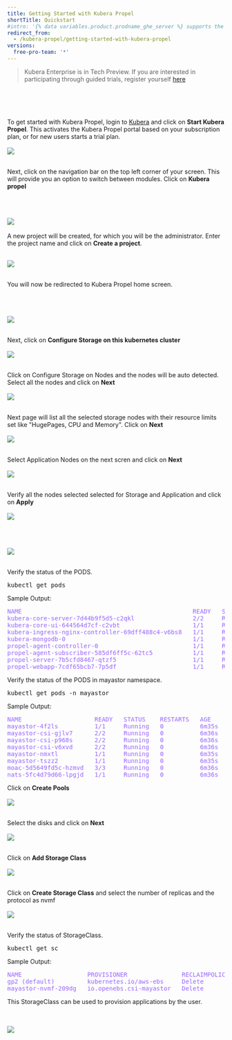 ```yaml
---
title: Getting Started with Kubera Propel
shortTitle: Quickstart
#intro: '{% data variables.product.prodname_ghe_server %} supports the same powerful API available on {% data variables.product.prodname_dotcom_the_website %} as well as its own set of API endpoints.'
redirect_from:
  - /kubera-propel/getting-started-with-kubera-propel
versions:
  free-pro-team: '*'
---
```


<blockquote>
 Kubera Enterprise is in Tech Preview. If you are interested in participating through guided trials, register yourself <a href="https://go.mayadata.io/register-for-kubera-chaos-and-propel-technical-preview" target="_blank">here</a>
</blockquote>

<br><br>
<br><br>
To get started with Kubera Propel, login to <u><a href="https://kubera-docs.mayadatastaging.io/en/free-pro-team@latest/kubera-enterprise/quickstart#accessing-kubera" target="_blank">Kubera</a></u> and click on <b>Start Kubera Propel</b>. This activates the Kubera Propel portal based on your subscription plan, or for new users starts a trial plan.
<br><br>
<a href="/assets/images/propel_main.png" target="_blank"><img class="image-with-border" src="/assets/images/propel_main.png"></a>
<br><br> 

Next, click on the navigation bar on the top left corner of your screen. This will provide you an option to switch between modules. Click on <b>Kubera propel</b> 
<br><br>

<br><br>
<a href="/assets/images/propel_license.png" target="_blank"><img class="image-with-border" src="/assets/images/propel_license.png"></a>
<br><br>
A new project will be created, for which you will be the administrator. Enter the project name and click on <b>Create a project</b>. 
<br><br>



<a href="/assets/images/propel1.png" target="_blank"><img class="image-with-border" src="/assets/images/propel1.png"></a>
<br><br>

You will now be redirected to Kubera Propel home screen.
<br><br>


<br><br>
<a href="/assets/images/propel5_new.png" target="_blank"><img class="image-with-border" src="/assets/images/propel5_new.png"></a>
<br><br>

Next, click on <b>Configure Storage on this kubernetes cluster</b>
<br><br>
<a href="/assets/images/propel6_new.png" target="_blank"><img class="image-with-border" src="/assets/images/propel6_new.png"></a>
<br><br>

Click on Configure Storage on Nodes and the nodes will be auto detected. Select all the nodes and click on <b>Next</b>
<br><br>
<a href="/assets/images/propel8.png" target="_blank"><img class="image-with-border" src="/assets/images/propel8.png"></a>
<br><br>


Next page will list all the selected storage nodes with their resource limits set like "HugePages, CPU and Memory". Click on <b>Next</b>
<br><br>
<a href="/assets/images/propel9.png" target="_blank"><img class="image-with-border" src="/assets/images/propel9.png"></a>
<br><br>

Select Application Nodes on the next scren and click on <b>Next</b>
<br><br>
<a href="/assets/images/propel10.png" target="_blank"><img class="image-with-border" src="/assets/images/propel10.png"></a>
<br><br>

Verify all the nodes selected selected for Storage and Application and click on <b>Apply</b>
<br><br>
<a href="/assets/images/propel11.png" target="_blank"><img class="image-with-border" src="/assets/images/propel11.png"></a>
<br><br>

<br><br>
<a href="/assets/images/propel12.png" target="_blank"><img class="image-with-border" src="/assets/images/propel12.png"></a>
<br><br>

Verify the status of the PODS.
<pre>
kubectl get pods
</pre>
Sample Output:
<pre style="color:#9966ff">
NAME                                               READY   STATUS    RESTARTS   AGE
kubera-core-server-7d44b9f5d5-c2qkl                2/2     Running   5          7m20s
kubera-core-ui-644564d7cf-c2vbt                    1/1     Running   0          7m20s
kubera-ingress-nginx-controller-69dff488c4-v6bs8   1/1     Running   0          7m20s
kubera-mongodb-0                                   1/1     Running   0          7m19s
propel-agent-controller-0                          1/1     Running   0          53s
propel-agent-subscriber-585df6ff5c-62tc5           1/1     Running   0          53s
propel-server-7b5cfd8467-qtzf5                     1/1     Running   0          3m5s
propel-webapp-7cdf65bcb7-7p5df                     1/1     Running   0          3m5s
</pre>


Verify the status of the PODS in mayastor namespace.
<pre>
kubectl get pods -n mayastor
</pre>
Sample Output:
<pre style="color:#9966ff">
NAME                    READY   STATUS    RESTARTS   AGE
mayastor-4f2ls          1/1     Running   0          6m35s
mayastor-csi-gjlv7      2/2     Running   0          6m36s
mayastor-csi-p968s      2/2     Running   0          6m36s
mayastor-csi-v6xvd      2/2     Running   0          6m36s
mayastor-nmxtl          1/1     Running   0          6m35s
mayastor-tszz2          1/1     Running   0          6m35s
moac-5d5649fd5c-hzmvd   3/3     Running   0          6m36s
nats-5fc4d79d66-lpgjd   1/1     Running   0          6m36s
</pre>


Click on <b>Create Pools</b>
<br><br>
<a href="/assets/images/propel12.png" target="_blank"><img class="image-with-border" src="/assets/images/propel12.png"></a>
<br><br>

Select the disks and click on <b>Next</b>
<br><br>
<a href="/assets/images/propel13.png" target="_blank"><img class="image-with-border" src="/assets/images/propel13.png"></a>
<br><br>

Click on <b>Add Storage Class</b> 
<br><br>
<a href="/assets/images/propel14.png" target="_blank"><img class="image-with-border" src="/assets/images/propel14.png"></a>
<br><br>

Click on <b>Create Storage Class</b> and select the number of replicas and the protocol as nvmf
<br><br>
<a href="/assets/images/propel15.png" target="_blank"><img class="image-with-border" src="/assets/images/propel15.png"></a>
<br><br>

Verify the status of StorageClass.
<pre>
kubectl get sc 
</pre>
Sample Output:
<pre style="color:#9966ff">
NAME                  PROVISIONER               RECLAIMPOLICY   VOLUMEBINDINGMODE      ALLOWVOLUMEEXPANSION   AGE
gp2 (default)         kubernetes.io/aws-ebs     Delete          WaitForFirstConsumer   false                  63m
mayastor-nvmf-209dg   io.openebs.csi-mayastor   Delete          Immediate              false                  6m13s
</pre>

This StorageClass can be used to provision applications by the user.

<br><br>
<a href="/assets/images/propel16.png" target="_blank"><img class="image-with-border" src="/assets/images/propel16.png"></a>
<br><br>
